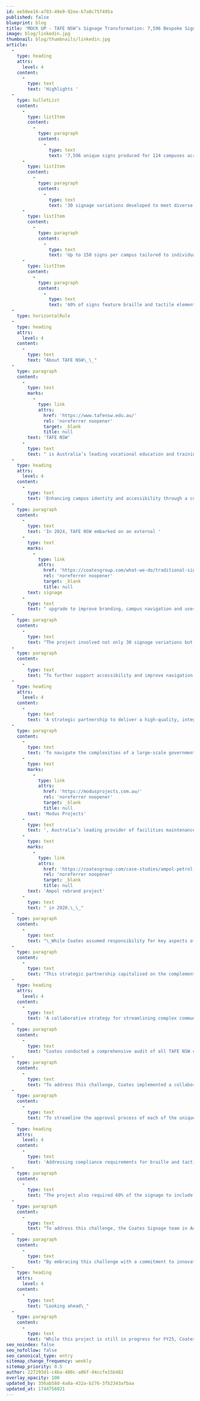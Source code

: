 ```yaml
---
id: ee50ee16-a703-49e9-92ee-67a0c75f495a
published: false
blueprint: blog
title: 'MOCK UP - TAFE NSW’s Signage Transformation: 7,596 Bespoke Signs Elevating Identity and Accessibility Across 124 Campuses'
image: blog/linkedin.jpg
thumbnail: blog/thumbnails/linkedin.jpg
article:
  -
    type: heading
    attrs:
      level: 4
    content:
      -
        type: text
        text: 'Highlights '
  -
    type: bulletList
    content:
      -
        type: listItem
        content:
          -
            type: paragraph
            content:
              -
                type: text
                text: '7,596 unique signs produced for 124 campuses across New South Wales '
      -
        type: listItem
        content:
          -
            type: paragraph
            content:
              -
                type: text
                text: '30 signage variations developed to meet diverse campus needs '
      -
        type: listItem
        content:
          -
            type: paragraph
            content:
              -
                type: text
                text: 'Up to 150 signs per campus tailored to individual site requirements '
      -
        type: listItem
        content:
          -
            type: paragraph
            content:
              -
                type: text
                text: '60% of signs feature braille and tactile elements to meet Australian standards '
  -
    type: horizontalRule
  -
    type: heading
    attrs:
      level: 4
    content:
      -
        type: text
        text: "About TAFE NSW\_\_"
  -
    type: paragraph
    content:
      -
        type: text
        marks:
          -
            type: link
            attrs:
              href: 'https://www.tafensw.edu.au/'
              rel: 'noreferrer noopener'
              target: _blank
              title: null
        text: 'TAFE NSW'
      -
        type: text
        text: " is Australia’s leading vocational education and training provider, with a proud 140-year history. With over 150 campuses across New South Wales, TAFE NSW educates more than 500,000 students annually across 1,200+ courses. From certificates to degree-level qualifications, TAFE NSW equips students with practical skills to excel in their careers and contribute to community and economic growth.\_"
  -
    type: heading
    attrs:
      level: 4
    content:
      -
        type: text
        text: 'Enhancing campus identity and accessibility through a comprehensive signage upgrade'
  -
    type: paragraph
    content:
      -
        type: text
        text: 'In 2024, TAFE NSW embarked on an external '
      -
        type: text
        marks:
          -
            type: link
            attrs:
              href: 'https://coatesgroup.com/what-we-do/traditional-signage'
              rel: 'noreferrer noopener'
              target: _blank
              title: null
        text: signage
      -
        type: text
        text: " upgrade to improve branding, campus navigation and user experience for all visitors. Guided by its Design Standard and Signage and Wayfinding Strategy, TAFE NSW aimed to enhance its campuses' identity and functionality while reflecting its commitment to reconciliation, diversity, and inclusion.\_"
  -
    type: paragraph
    content:
      -
        type: text
        text: "The project involved not only 30 signage variations but also each sign had to be bespoke, requiring the production of 7,596 unique signs for 124 campuses across New South Wales, making this project both unique and complex. Additionally, 60% of the signs required braille and tactile elements to comply with Australian standards. With each site requiring between 60 and 150 signs, tailored to its specific context, the project demanded meticulous planning and coordination to address the individual needs of each campus while maintaining overall consistency and high standards.\_"
  -
    type: paragraph
    content:
      -
        type: text
        text: "To further support accessibility and improve navigation across campuses, 20% of wayfinding signs also feature QR codes and NFC tags. These elements allow users to simply scan the code or tap the NFC tag with their smartphones, directing them to an interactive digital map of the specific TAFE campus. This initiative not only enhances the user experience by making navigation more intuitive and tech-enabled but also reinforces TAFE NSW’s commitment to inclusivity and accessibility. By combining digital tools with compliant braille and tactile signage, the project delivered a modern, multi-layered wayfinding solution that caters to a diverse range of users.\_"
  -
    type: heading
    attrs:
      level: 4
    content:
      -
        type: text
        text: 'A strategic partnership to deliver a high-quality, integrated solution'
  -
    type: paragraph
    content:
      -
        type: text
        text: 'To navigate the complexities of a large-scale government project and achieve outstanding outcomes, Coates partnered with '
      -
        type: text
        marks:
          -
            type: link
            attrs:
              href: 'https://modusprojects.com.au/'
              rel: 'noreferrer noopener'
              target: _blank
              title: null
        text: 'Modus Projects'
      -
        type: text
        text: ', Australia’s leading provider of facilities maintenance, construction, project management, and fit-out services. This partnership was built on a strong foundation of trust and seamless collaboration established during the '
      -
        type: text
        marks:
          -
            type: link
            attrs:
              href: 'https://coatesgroup.com/case-studies/ampol-petrol-station-signage-products-and-rebanding'
              rel: 'noreferrer noopener'
              target: _blank
              title: null
        text: 'Ampol rebrand project'
      -
        type: text
        text: " in 2020.\_\_"
  -
    type: paragraph
    content:
      -
        type: text
        text: "\_While Coates assumed responsibility for key aspects of the project, including site surveying, design, manufacturing, delivery, and the installation of 7,590 bespoke signs, Modus Projects complemented these efforts by managing contract negotiations, providing comprehensive monthly reporting, handling administrative requirements, and overseeing day-to-day operations.\_"
  -
    type: paragraph
    content:
      -
        type: text
        text: "This strategic partnership capitalised on the complementary strengths of both companies, enabling the efficient and effective achievement of the project’s objectives while maintaining the highest standards of quality and professionalism.\_"
  -
    type: heading
    attrs:
      level: 4
    content:
      -
        type: text
        text: 'A collaborative strategy for streamlining complex communication and approval processes'
  -
    type: paragraph
    content:
      -
        type: text
        text: "Coates conducted a comprehensive audit of all TAFE NSW campuses, identifying critical inconsistencies in the message schedules previously proposed by an external agency. The assessment revealed significant issues, including message inaccuracies, incorrect sign placements, and content errors that risked confusing students, staff, and visitors.\_\_"
  -
    type: paragraph
    content:
      -
        type: text
        text: "To address this challenge, Coates implemented a collaborative approach that brought together multiple stakeholders, including TAFE NSW's project team leaders and campus facility managers, the Jones Lang LaSalle project management team (on behalf of TAFE NSW), the Modus Projects team, and Coates' Signage and Design teams in both China and Australia. This collaboration enabled a meticulous review and refinement of message schedules through an iterative process of continuous feedback and detailed revisions.\_"
  -
    type: paragraph
    content:
      -
        type: text
        text: "To streamline the approval process of each of the unique signs, the Coates team also developed comprehensive, visually compelling documentation. These resources included one-page product visuals featuring design mock-ups and general information, as well as detailed technical specifications for each sign. By providing stakeholders with clear, accessible information, Coates effectively simplified decision-making and ensured alignment across all project participants.\_\_"
  -
    type: heading
    attrs:
      level: 4
    content:
      -
        type: text
        text: 'Addressing compliance requirements for braille and tactile signage'
  -
    type: paragraph
    content:
      -
        type: text
        text: "The project also required 60% of the signage to include braille, tactile lettering, and symbols, adhering to strict Australian Standards for accessibility as required for government contracts. These Standards aim to provide accessible and consistent signage, facilitating independence and safety for individuals with visual impairments. This requirement presented a unique challenge for Coates, as it was the first time the team ventured into producing signage with these specific standards.\_"
  -
    type: paragraph
    content:
      -
        type: text
        text: "To address this challenge, the Coates Signage team in Australia first underwent education on Australian Standards for braille and tactile signage to ensure a thorough understanding of compliance requirements. Training was then provided to the Coates Design team in China, equipping them with the knowledge and skills necessary to incorporate these elements effectively into the designs. Close collaboration with factory partners was also integral to the project's success. Both worked meticulously to produce high-quality signs that met all compliance requirements. This involved ensuring precision in braille dot placement, raised lettering, and symbol clarity, while also conducting rigorous quality checks to guarantee accuracy and readability.\_"
  -
    type: paragraph
    content:
      -
        type: text
        text: "By embracing this challenge with a commitment to innovation and teamwork, Coates is not only delivering signage that meet Australian Standards but also expanded its capabilities, paving the way for future opportunities in accessible design solutions.\_"
  -
    type: heading
    attrs:
      level: 4
    content:
      -
        type: text
        text: "Looking ahead\_"
  -
    type: paragraph
    content:
      -
        type: text
        text: "While this project is still in progress for FY25, Coates is on track to deliver signage for 43 sites, with all designs already approved. Looking ahead to FY26, designs and approvals are well underway for an additional 81 sites. This steady progress reflects Coates’ unwavering commitment to delivering high-quality, bespoke solutions on time and to the highest standards. By combining meticulous planning, innovative design, and seamless collaboration, Coates is not only meeting current project milestones but also building a strong foundation for future successes in transforming TAFE NSW campuses.\_"
seo_noindex: false
seo_nofollow: false
seo_canonical_type: entry
sitemap_change_frequency: weekly
sitemap_priority: 0.5
author: 227293d1-c4ba-400c-a06f-d4ccfe15b482
overlay_opacity: 100
updated_by: 356ab58d-4a8a-432a-b276-3fb2343afbaa
updated_at: 1744756021
---
```

